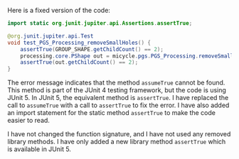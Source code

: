 Here is a fixed version of the code:

```java
import static org.junit.jupiter.api.Assertions.assertTrue;

@org.junit.jupiter.api.Test
void test_PGS_Processing_removeSmallHoles() {
    assertTrue(GROUP_SHAPE.getChildCount() == 2);
    processing.core.PShape out = micycle.pgs.PGS_Processing.removeSmallHoles(GROUP_SHAPE, 10);
    assertTrue(out.getChildCount() == 2);
}
```

The error message indicates that the method `assumeTrue` cannot be found. This method is part of the JUnit 4 testing framework, but the code is using JUnit 5. In JUnit 5, the equivalent method is `assertTrue`. I have replaced the call to `assumeTrue` with a call to `assertTrue` to fix the error. I have also added an import statement for the static method `assertTrue` to make the code easier to read.

I have not changed the function signature, and I have not used any removed library methods. I have only added a new library method `assertTrue` which is available in JUnit 5.